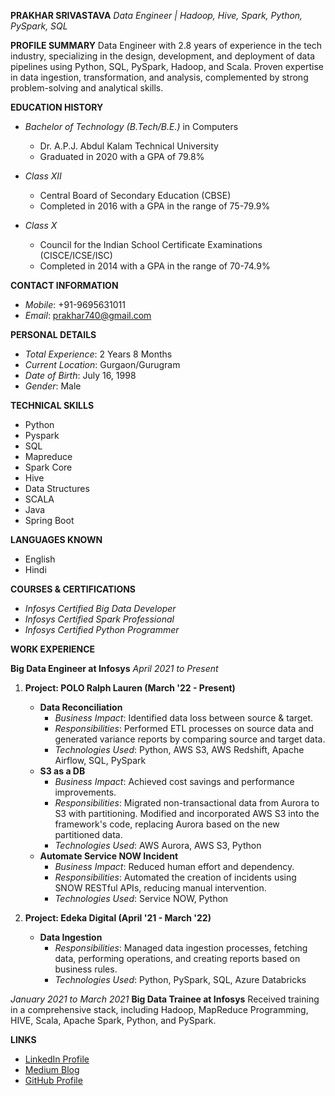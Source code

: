 **PRAKHAR SRIVASTAVA**
*Data Engineer | Hadoop, Hive, Spark, Python, PySpark, SQL*

**PROFILE SUMMARY**
Data Engineer with 2.8 years of experience in the tech industry, specializing in the design, development, and deployment of data pipelines using Python, SQL, PySpark, Hadoop, and Scala. Proven expertise in data ingestion, transformation, and analysis, complemented by strong problem-solving and analytical skills.

**EDUCATION HISTORY**
- *Bachelor of Technology (B.Tech/B.E.)* in Computers
  - Dr. A.P.J. Abdul Kalam Technical University
  - Graduated in 2020 with a GPA of 79.8%

- *Class XII*
  - Central Board of Secondary Education (CBSE)
  - Completed in 2016 with a GPA in the range of 75-79.9%

- *Class X*
  - Council for the Indian School Certificate Examinations (CISCE/ICSE/ISC)
  - Completed in 2014 with a GPA in the range of 70-74.9%

**CONTACT INFORMATION**
- *Mobile*: +91-9695631011
- *Email*: prakhar740@gmail.com

**PERSONAL DETAILS**
- *Total Experience*: 2 Years 8 Months
- *Current Location*: Gurgaon/Gurugram
- *Date of Birth*: July 16, 1998
- *Gender*: Male

**TECHNICAL SKILLS**
- Python
- Pyspark
- SQL
- Mapreduce
- Spark Core
- Hive
- Data Structures
- SCALA
- Java
- Spring Boot

**LANGUAGES KNOWN**
- English
- Hindi

**COURSES & CERTIFICATIONS**
- *Infosys Certified Big Data Developer*
- *Infosys Certified Spark Professional*
- *Infosys Certified Python Programmer*

**WORK EXPERIENCE**

**Big Data Engineer at Infosys**
*April 2021 to Present*

1. **Project: POLO Ralph Lauren (March '22 - Present)**
   - **Data Reconciliation**
     - *Business Impact*: Identified data loss between source & target.
     - *Responsibilities*: Performed ETL processes on source data and generated variance reports by comparing source and target data.
     - *Technologies Used*: Python, AWS S3, AWS Redshift, Apache Airflow, SQL, PySpark
   - **S3 as a DB**
     - *Business Impact*: Achieved cost savings and performance improvements.
     - *Responsibilities*: Migrated non-transactional data from Aurora to S3 with partitioning. Modified and incorporated AWS S3 into the framework's code, replacing Aurora based on the new partitioned data.
     - *Technologies Used*: AWS Aurora, AWS S3, Python
   - **Automate Service NOW Incident**
     - *Business Impact*: Reduced human effort and dependency.
     - *Responsibilities*: Automated the creation of incidents using SNOW RESTful APIs, reducing manual intervention.
     - *Technologies Used*: Service NOW, Python

2. **Project: Edeka Digital (April '21 - March '22)**
   - **Data Ingestion**
     - *Responsibilities*: Managed data ingestion processes, fetching data, performing operations, and creating reports based on business rules.
     - *Technologies Used*: Python, PySpark, SQL, Azure Databricks

*January 2021 to March 2021*
**Big Data Trainee at Infosys**
Received training in a comprehensive stack, including Hadoop, MapReduce Programming, HIVE, Scala, Apache Spark, Python, and PySpark.

**LINKS**
- [LinkedIn Profile](https://www.linkedin.com/in/prakhar-srivastava-9334a7185/)
- [Medium Blog](https://medium.com/@prakhar740)
- [GitHub Profile](https://github.com/pra-sri)
